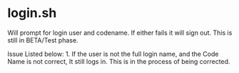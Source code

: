 # login.sh
Will prompt for login user and codename. If either fails it will sign out.
This is still in BETA/Test phase. 

Issue Listed below:
    1. If the user is not the full login name, and the Code Name is not correct, It still logs in. This is in the process of being corrected.
    
